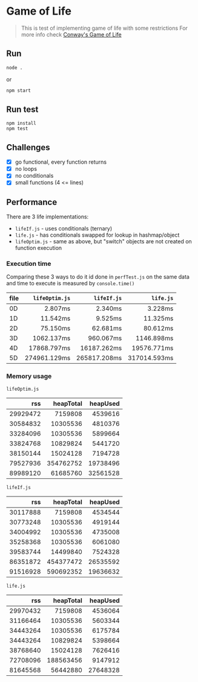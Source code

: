 # Game of Life

> This is test of implementing game of life with some restrictions
> For more info check [Conway's Game of Life](https://en.wikipedia.org/wiki/Conway's_Game_of_Life)

## Run

```bash
node .
```

or

```bash
npm start
```

## Run test

```
npm install
npm test
```

## Challenges

* [x] go functional, every function returns
* [x] no loops
* [x] no conditionals
* [x] small functions (4 <= lines)

## Performance

There are 3 life implementations:

* `lifeIf.js` - uses conditionals (ternary)
* `life.js` - has conditionals swapped for lookup in hashmap/object
* `lifeOptim.js` - same as above, but "switch" objects are not created on function execution

### Execution time

Comparing these 3 ways to do it id done in `perfTest.js` on the same data and time to execute
is measured by `console.time()`

| file | `lifeOptim.js` |  `lifeIf.js` |    `life.js` |
| :--- | -------------: | -----------: | -----------: |
| 0D   |        2.807ms |      2.340ms |      3.228ms |
| 1D   |       11.542ms |      9.525ms |     11.325ms |
| 2D   |       75.150ms |     62.681ms |     80.612ms |
| 3D   |     1062.137ms |    960.067ms |   1146.898ms |
| 4D   |    17868.797ms |  16187.262ms |  19576.771ms |
| 5D   |   274961.129ms | 265817.208ms | 317014.593ms |

### Memory usage

`lifeOptim.js`

|      rss | heapTotal | heapUsed |
| -------: | --------: | -------: |
| 29929472 |   7159808 |  4539616 |
| 30584832 |  10305536 |  4810376 |
| 33284096 |  10305536 |  5899664 |
| 33824768 |  10829824 |  5441720 |
| 38150144 |  15024128 |  7194728 |
| 79527936 | 354762752 | 19738496 |
| 89989120 |  61685760 | 32561528 |

`lifeIf.js`

|      rss | heapTotal | heapUsed |
| -------: | --------: | -------: |
| 30117888 |   7159808 |  4534544 |
| 30773248 |  10305536 |  4919144 |
| 34004992 |  10305536 |  4735008 |
| 35258368 |  10305536 |  6061080 |
| 39583744 |  14499840 |  7524328 |
| 86351872 | 454377472 | 26535592 |
| 91516928 | 590692352 | 19636632 |

`life.js`

|      rss | heapTotal | heapUsed |
| -------: | --------: | -------: |
| 29970432 |   7159808 |  4536064 |
| 31166464 |  10305536 |  5603344 |
| 34443264 |  10305536 |  6175784 |
| 34443264 |  10829824 |  5398664 |
| 38768640 |  15024128 |  7626416 |
| 72708096 | 188563456 |  9147912 |
| 81645568 |  56442880 | 27648328 |
